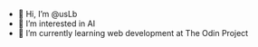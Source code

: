 - 👋 Hi, I’m @usLb
- 👀 I’m interested in AI
- 🌱 I’m currently learning web development at The Odin Project


